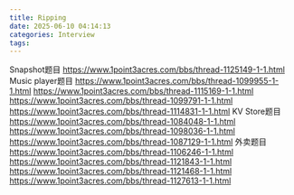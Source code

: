 ```yaml
---
title: Ripping
date: 2025-06-10 04:14:13
categories: Interview
tags:
---
```


Snapshot题目
https://www.1point3acres.com/bbs/thread-1125149-1-1.html
Music player题目
https://www.1point3acres.com/bbs/thread-1099955-1-1.html
https://www.1point3acres.com/bbs/thread-1115169-1-1.html
https://www.1point3acres.com/bbs/thread-1099791-1-1.html
https://www.1point3acres.com/bbs/thread-1114831-1-1.html
KV Store题目
https://www.1point3acres.com/bbs/thread-1084048-1-1.html
https://www.1point3acres.com/bbs/thread-1098036-1-1.html
https://www.1point3acres.com/bbs/thread-1087129-1-1.html
外卖题目
https://www.1point3acres.com/bbs/thread-1106246-1-1.html
https://www.1point3acres.com/bbs/thread-1121843-1-1.html
https://www.1point3acres.com/bbs/thread-1121468-1-1.html
https://www.1point3acres.com/bbs/thread-1127613-1-1.html




